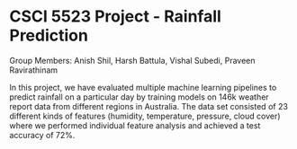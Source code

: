 # CSCI 5523 Project - Rainfall Prediction

Group Members:
Anish Shil,
Harsh Battula,
Vishal Subedi,
Praveen Ravirathinam 

In this project, we have evaluated multiple machine learning pipelines to predict rainfall on a particular day by training models on 146k weather report data from different regions in Australia. The data set consisted of 23 different kinds of features (humidity, temperature, pressure, cloud cover) where we performed individual feature analysis and achieved a test accuracy of 72%.
